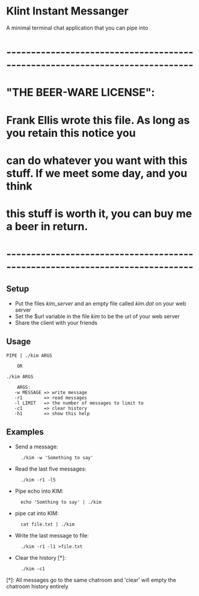 Klint Instant Messanger
=======================

A minimal terminal chat application that you can pipe into


# ----------------------------------------------------------------------------
# "THE BEER-WARE LICENSE":
# Frank Ellis wrote this file. As long as you retain this notice you
# can do whatever you want with this stuff. If we meet some day, and you think
# this stuff is worth it, you can buy me a beer in return.
# ----------------------------------------------------------------------------

Setup
-----

* Put the files *kim_server* and an empty file called *kim.dat* on your web server
* Set the $url variable in the file *kim* to be the url of your web server
* Share the client with your friends

Usage
-----
	PIPE | ./kim ARGS 
		
 		OR
 	
	./kim ARGS		
 	
      	ARGS:
       -w MESSAGE => write message
       -r1        => read messages
       -l LIMIT   => the number of messages to limit to
       -c1        => clear history
       -h1  	  => show this help	

Examples
--------
	
* Send a message:

 		./kim -w 'Something to say'

* Read the last five messages:

		./kim -r1 -l5
	
* Pipe echo into KIM:

		echo 'Somthing to say' | ./kim

* pipe cat into KIM:

		cat file.txt | ./kim

* Write the last message to file:

		./kim -r1 -l1 >file.txt
	
* Clear the history [*]:

		./kim -c1

[*]: All messages go to the same chatroom and 'clear' will empty the chatroom history entirely
